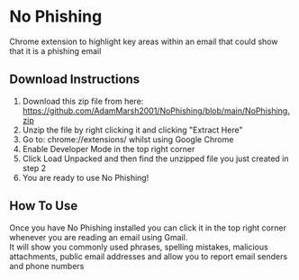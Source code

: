 # No Phishing
Chrome extension to highlight key areas within an email that could show that it is a phishing email  

## Download Instructions
1. Download this zip file from here: https://github.com/AdamMarsh2001/NoPhishing/blob/main/NoPhishing.zip
2. Unzip the file by right clicking it and clicking "Extract Here"
3. Go to: chrome://extensions/ whilst using Google Chrome
4. Enable Developer Mode in the top right corner
5. Click Load Unpacked and then find the unzipped file you just created in step 2
6. You are ready to use No Phishing!


## How To Use
Once you have No Phishing installed you can click it in the top right corner whenever you are reading an email using Gmail.  
It will show you commonly used phrases, spelling mistakes, malicious attachments, public email addresses and allow you to report email senders and phone numbers 
